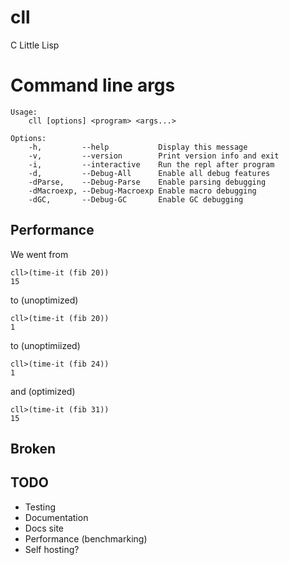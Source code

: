 # cll
C Little Lisp

# Command line args

```
Usage:
    cll [options] <program> <args...>

Options:
    -h,         --help           Display this message
    -v,         --version        Print version info and exit
    -i,         --interactive    Run the repl after program
    -d,         --Debug-All      Enable all debug features
    -dParse,    --Debug-Parse    Enable parsing debugging
    -dMacroexp, --Debug-Macroexp Enable macro debugging
    -dGC,       --Debug-GC       Enable GC debugging
```

## Performance 

We went from
``` 
cll>(time-it (fib 20))
15
```
to (unoptimized) 
```
cll>(time-it (fib 20))
1
```
to (unoptimiized)
```
cll>(time-it (fib 24))
1
```
and (optimized)
```
cll>(time-it (fib 31))
15
```

## Broken


## TODO
- Testing
- Documentation
- Docs site
- Performance (benchmarking)
- Self hosting?